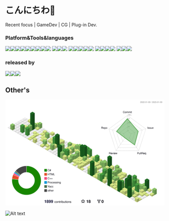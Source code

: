 # こんにちわ👋
Recent focus | GameDev | CG | Plug-in Dev.  

### Platform&Tools&languages

<img src="https://img.shields.io/badge/Unity-FFFFFF.svg?style=for-the-badge&logo=Unity&logoColor=black"><img src="https://img.shields.io/badge/Godot%20Engine-478CBF.svg?style=for-the-badge&logo=Godot-Engine&logoColor=white"><img src="https://img.shields.io/badge/Rider-000000.svg?style=for-the-badge&logo=Rider&logoColor=white"><img src="https://img.shields.io/badge/Anaconda-44A833.svg?style=for-the-badge&logo=Anaconda&logoColor=white"><img src="https://img.shields.io/badge/Python-3776AB.svg?style=for-the-badge&logo=Python&logoColor=white"><img src="https://img.shields.io/badge/C%20Sharp-239120.svg?style=for-the-badge&logo=C-Sharp&logoColor=white"><img src="https://img.shields.io/badge/C++-00599C.svg?style=for-the-badge&logo=C++&logoColor=white"><img src="https://img.shields.io/badge/C-A8B9CC.svg?style=for-the-badge&logo=C&logoColor=black"><img src="https://img.shields.io/badge/Visual%20Studio-5C2D91.svg?style=for-the-badge&logo=Visual-Studio&logoColor=white">
<img src="https://img.shields.io/badge/Arduino-00979D.svg?style=for-the-badge&logo=Arduino&logoColor=white"><img src="https://img.shields.io/badge/Blender-F5792A.svg?style=for-the-badge&logo=Blender&logoColor=white"><img src="https://img.shields.io/badge/Adobe%20XD-FF61F6.svg?style=for-the-badge&logo=Adobe-XD&logoColor=white">
<img src="https://img.shields.io/badge/Adobe%20Illustrator-FF9A00.svg?style=for-the-badge&logo=Adobe-Illustrator&logoColor=white"><img src="https://img.shields.io/badge/Adobe%20Photoshop-31A8FF.svg?style=for-the-badge&logo=Adobe-Photoshop&logoColor=white"><img src="https://img.shields.io/badge/Aseprite-7D929E.svg?style=for-the-badge&logo=Aseprite&logoColor=white"><img src="https://img.shields.io/badge/Rust-000000.svg?style=for-the-badge&logo=Rust&logoColor=white"><img src="https://img.shields.io/badge/Android-3DDC84.svg?style=for-the-badge&logo=Android&logoColor=white">
<img src="https://img.shields.io/badge/Kotlin-7F52FF.svg?style=for-the-badge&logo=Kotlin&logoColor=white"><img src="https://img.shields.io/badge/HTML5-E34F26.svg?style=for-the-badge&logo=HTML5&logoColor=white"><img src="https://img.shields.io/badge/CSS3-1572B6.svg?style=for-the-badge&logo=CSS3&logoColor=white"><img src="https://img.shields.io/badge/JavaScript-F7DF1E.svg?style=for-the-badge&logo=JavaScript&logoColor=black">  <img src="https://img.shields.io/badge/Docker-2496ED.svg?style=for-the-badge&logo=Docker&logoColor=white"><img src="https://img.shields.io/badge/Ubuntu-E95420.svg?style=for-the-badge&logo=Ubuntu&logoColor=white"><img src="https://img.shields.io/badge/Git-F05032.svg?style=for-the-badge&logo=Git&logoColor=white">

### released by
<img src="https://img.shields.io/badge/Itch.io-FA5C5C.svg?style=for-the-badge&logo=itchdotio&logoColor=white"><img src="https://img.shields.io/badge/Steam-000000.svg?style=for-the-badge&logo=Steam&logoColor=white"><img src="https://img.shields.io/badge/Google%20Play-414141.svg?style=for-the-badge&logo=Google-Play&logoColor=white">


## Other's
![](./profile-3d-contrib/profile-green-animate.svg)  

![Alt text](https://spotify-recently-played-readme.vercel.app/api?user=osixnn5fvezud70sbgvdy8niv&unique={true|1|on|yes})  
